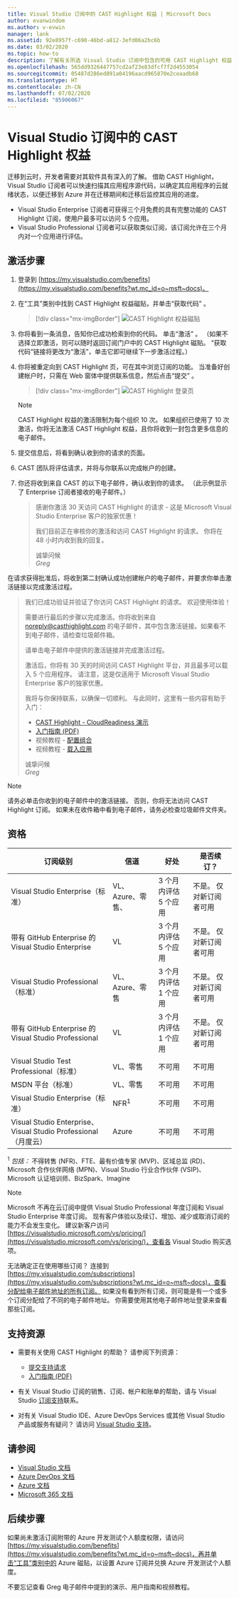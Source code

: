 ```yaml
---
title: Visual Studio 订阅中的 CAST Highlight 权益 | Microsoft Docs
author: evanwindom
ms.author: v-evwin
manager: lank
ms.assetid: 92e8957f-c690-46bd-a812-3efd06a2bc6b
ms.date: 03/02/2020
ms.topic: how-to
description: 了解有关所选 Visual Studio 订阅中包含的可用 CAST Highlight 权益
ms.openlocfilehash: 565dd9326447757cd2af23e83dfcf7f2d4553054
ms.sourcegitcommit: 05487d286ed891a04196aacd965870e2ceaadb68
ms.translationtype: HT
ms.contentlocale: zh-CN
ms.lasthandoff: 07/02/2020
ms.locfileid: "85906067"
---
```

# <a name="the-cast-highlight-benefit-in-visual-studio-subscriptions"></a>Visual Studio 订阅中的 CAST Highlight 权益
迁移到云时，开发者需要对其软件具有深入的了解。 借助 CAST Highlight，Visual Studio 订阅者可以快速扫描其应用程序源代码，以确定其应用程序的云就绪状态，以便迁移到 Azure 并在迁移期间和迁移后监控其应用的进度。

- Visual Studio Enterprise 订阅者可获得三个月免费的具有完整功能的 CAST Highlight 订阅，使用户最多可以访问 5 个应用。
- Visual Studio Professional 订阅者可以获取类似订阅，该订阅允许在三个月内对一个应用进行评估。

## <a name="activation-steps"></a>激活步骤
1. 登录到 [https://my.visualstudio.com/benefits](https://my.visualstudio.com/benefits?wt.mc_id=o~msft~docs)。

2. 在“工具”类别中找到 CAST Highlight 权益磁贴，并单击“获取代码”  。

   > [!div class="mx-imgBorder"]
   > ![CAST Highlight 权益磁贴](_img/vs-cast-highlight/vs-cast-highlight-tile.png)

0. 你将看到一条消息，告知你已成功检索到你的代码。  单击“激活”  。 （如果不选择立即激活，则可以随时返回订阅门户中的 CAST Highlight 磁贴。  “获取代码”链接将更改为“激活”，单击它即可继续下一步激活过程。）

0. 你将被重定向到 CAST Highlight 页，可在其中浏览订阅的功能。  当准备好创建帐户时，只需在 Web 窗体中提供联系信息，然后点击“提交”  。

    > [!div class="mx-imgBorder"]
    > ![CAST Highlight 登录页](_img/vs-cast-highlight/vs-cast-highlight-landing.png)

   > [!NOTE]
   > CAST Highlight 权益的激活限制为每个组织 10 次。  如果组织已使用了 10 次激活，你将无法激活 CAST Highlight 权益，且你将收到一封包含更多信息的电子邮件。

0. 提交信息后，将看到确认收到你的请求的页面。

0. CAST 团队将评估请求，并将与你联系以完成帐户的创建。

0. 你还将收到来自 CAST 的以下电子邮件，确认收到你的请求。  （此示例显示了 Enterprise 订阅者接收的电子邮件。）

   > 感谢你激活 30 天访问 CAST Highlight 的请求 - 这是 Microsoft Visual Studio Enterprise 客户的独家优惠！ 
   >
   > 我们目前正在审核你的激活和访问 CAST Highlight 的请求。  你将在 48 小时内收到我的回复。
   >
   > 诚挚问候  
   > *Greg*

在请求获得批准后，将收到第二封确认成功创建帐户的电子邮件，并要求你单击激活链接以完成激活过程。

   > 我们已成功验证并验证了你访问 CAST Highlight 的请求。  欢迎使用体验！
   >
   > 需要进行最后的步骤以完成激活。你将收到来自 noreply@casthighlight.com 的电子邮件，其中包含激活链接。如果看不到电子邮件，请检查垃圾邮件箱。
   >
   > 请单击电子邮件中提供的激活链接并完成激活过程。 
   >
   > 激活后，你将有 30 天的时间访问 CAST Highlight 平台，并且最多可以载入 5 个应用程序。  请注意，这是仅适用于 Microsoft Visual Studio Enterprise 客户的独家优惠。
   >
   > 我将与你保持联系，以确保一切顺利。  与此同时，这里有一些内容有助于入门：
   >
   > - [CAST Highlight - CloudReadiness 演示](https://www.youtube.com/watch?v=wFUpAzn1Iu8&feature=youtu.be)
   > - [入门指南 (PDF)](https://casthighlight.com/Getting-Started-Guide.pdf)
   > - 视频教程 - [配置组合](https://www.youtube.com/watch?v=MDm8ln4vuGE)
   > - 视频教程 - [载入应用](https://www.youtube.com/watch?v=x-7Dsn3Rmw4)
   >
   > 诚挚问候  
   > *Greg*

   > [!NOTE]
   > 请务必单击你收到的电子邮件中的激活链接。  否则，你将无法访问 CAST Highlight 订阅。 如果未在收件箱中看到电子邮件，请务必检查垃圾邮件文件夹。

## <a name="eligibility"></a>资格
| 订阅级别                                                 |     信道                                            | 好处                                                          | 是否续订？    |
|--------------------------------------------------------------------|---------------------------------------------------------|------------------------------------------------------------------|---------------|
| Visual Studio Enterprise（标准）   | VL、Azure、零售、 | 3 个月内评估 5 个应用|  不是。  仅对新订阅者可用          |
| 带有 GitHub Enterprise 的 Visual Studio Enterprise  | VL | 3 个月内评估 5 个应用|  不是。  仅对新订阅者可用          |
| Visual Studio Professional（标准） | VL、Azure、零售                                       | 3 个月内评估 1 个应用                                                             |  不是。  仅对新订阅者可用                  |
| 带有 GitHub Enterprise 的 Visual Studio Professional | VL                                       | 3 个月内评估 1 个应用                                                            |  不是。  仅对新订阅者可用                  |
| Visual Studio Test Professional（标准）                         | VL、零售                                              | 不可用                                             |  不可用           |
| MSDN 平台（标准）                                          | VL、零售                                              | 不可用                                              |  不可用          |
| Visual Studio Enterprise（标准）  | NFR<sup>1</sup> |不可用  | 不可用 |
| Visual Studio Enterprise、Visual Studio Professional（月度云） | Azure | 不可用 | 不可用 |

<sup>1</sup>  *包括：* 不得转售 (NFR)、FTE、最有价值专家 (MVP)、区域总监 (RD)、Microsoft 合作伙伴网络 (MPN)、Visual Studio 行业合作伙伴 (VSIP)、Microsoft 认证培训师、BizSpark、Imagine

> [!NOTE]
> Microsoft 不再在云订阅中提供 Visual Studio Professional 年度订阅和 Visual Studio Enterprise 年度订阅。 现有客户体验以及续订、增加、减少或取消订阅的能力不会发生变化。 建议新客户访问 [https://visualstudio.microsoft.com/vs/pricing/](https://visualstudio.microsoft.com/vs/pricing/)，查看各 Visual Studio 购买选项。

无法确定正在使用哪些订阅？  连接到 [https://my.visualstudio.com/subscriptions](https://my.visualstudio.com/subscriptions?wt.mc_id=o~msft~docs)，查看分配给电子邮件地址的所有订阅。 如果没有看到所有订阅，则可能是有一个或多个订阅分配给了不同的电子邮件地址。  你需要使用其他电子邮件地址登录来查看那些订阅。

## <a name="support-resources"></a>支持资源
- 需要有关使用 CAST Highlight 的帮助？  请参阅下列资源：
  - [提交支持请求](https://casthighlight.com/support/)
  - [入门指南 (PDF)](https://casthighlight.com/Getting-Started-Guide.pdf)

- 有关 Visual Studio 订阅的销售、订阅、帐户和账单的帮助，请与 Visual Studio [订阅支持](https://visualstudio.microsoft.com/subscriptions/support/)联系。
- 对有关 Visual Studio IDE、Azure DevOps Services 或其他 Visual Studio 产品或服务有疑问？  请访问 [Visual Studio 支持](https://visualstudio.microsoft.com/support/)。

## <a name="see-also"></a>请参阅
- [Visual Studio 文档](https://docs.microsoft.com/visualstudio/)
- [Azure DevOps 文档](https://docs.microsoft.com/azure/devops/)
- [Azure 文档](https://docs.microsoft.com/azure/)
- [Microsoft 365 文档](https://docs.microsoft.com/microsoft-365/)

## <a name="next-steps"></a>后续步骤
如果尚未激活订阅附带的 Azure 开发测试个人额度权限，请访问 [https://my.visualstudio.com/benefits](https://my.visualstudio.com/benefits?wt.mc_id=o~msft~docs)，再并单击“工具”类别中的 Azure 磁贴，以设置 Azure 订阅并兑换 Azure 开发测试个人额度。

不要忘记查看 Greg 电子邮件中提到的演示、用户指南和视频教程。
